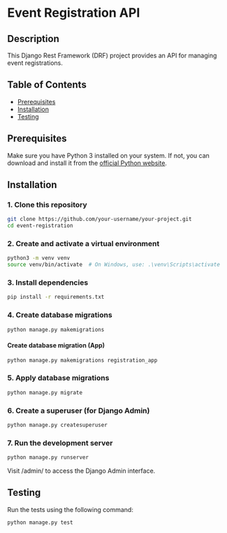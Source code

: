 # Event Registration API

## Description
This Django Rest Framework (DRF) project provides an API for managing event registrations.

## Table of Contents
- [Prerequisites](#prerequisites)
- [Installation](#installation)
- [Testing](#testing)

## Prerequisites

Make sure you have Python 3 installed on your system. If not, you can download and install it from the [official Python website](https://www.python.org/downloads/).

## Installation

### 1. Clone this repository

```bash
git clone https://github.com/your-username/your-project.git
cd event-registration
```

### 2. Create and activate a virtual environment

```bash
python3 -m venv venv
source venv/bin/activate  # On Windows, use: .\venv\Scripts\activate
```

### 3. Install dependencies

```bash
pip install -r requirements.txt
```

### 4. Create database migrations

```bash
python manage.py makemigrations
```

#### Create database migration (App)

```bash
python manage.py makemigrations registration_app
```

### 5. Apply database migrations

```bash
python manage.py migrate
```

### 6. Create a superuser (for Django Admin)

```bash
python manage.py createsuperuser
```

### 7. Run the development server

```bash
python manage.py runserver
```

Visit /admin/ to access the Django Admin interface.


## Testing

Run the tests using the following command:

```bash
python manage.py test
```


